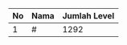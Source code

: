 | No | Nama            | Jumlah Level |
|----|-----------------|--------------|
| 1  | #    |    1292        |
